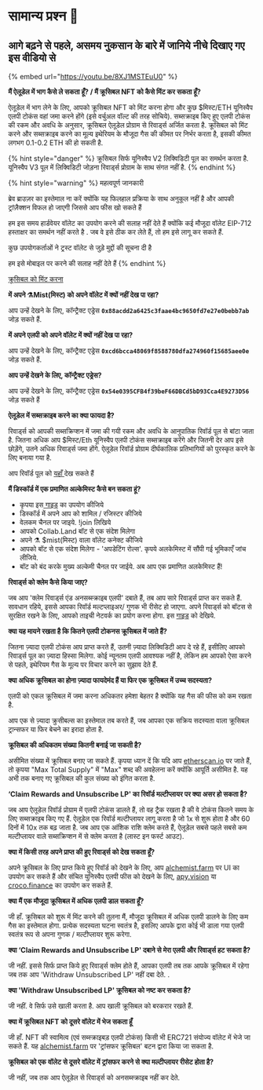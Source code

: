 # सामान्य प्रश्न 📖

## **आगे बढ़ने से पहले, असमय नुकसान के बारे में जानिये नीचे दिखाए गए इस वीडियो से**

{% embed url="https://youtu.be/8XJ1MSTEuU0" %}

**मैं ऐलूडेल में भाग कैसे ले सकता हूँ? / मैं क्रूसिबल NFT को कैसे मिंट कर सकता हूँ?**

ऐलूडेल में भाग लेने के लिए, आपको क्रूसिबल NFT को मिंट करना होगा और कुछ $मिस्ट/ETH यूनिस्वैप एलपी टोकंस वहां जमा करने होंगे \(इसे वर्चुअल वॉल्ट की तरह सोचिये\). सब्सक्राइब किए हुए एलपी टोकंस की रकम और अवधि के अनुसार, क्रूसिबल ऐलूडेल प्रोग्राम से रिवार्ड्स अर्जित करता है. क्रूसिबल को मिंट करने और सब्सक्राइब करने का मूल्य इथेरियम के मौजूदा गैस की कीमत पर निर्भर करता है, इसकी कीमत लगभग 0.1-0.2 ETH की हो सकती है.

{% hint style="danger" %}
‌क्रूसिबल सिर्फ यूनिस्वैप V2 लिक्विडिटी पूल का समर्थन करता है. यूनिस्वैप V3 पूल में लिक्विडिटी जोड़ना रिवार्ड्स प्रोग्राम के साथ संगत नहीं है.
{% endhint %}

{% hint style="warning" %}
महत्वपूर्ण जानकारी

ब्रेव ब्राउज़र का इस्तेमाल ना करें क्योंकि यह फिलहाल प्रक्रिया के साथ अनुकूल नहीं है और आपकी ट्रांज़ैक्शन विफल हो जाएगी जिससे आप फीस खो सकते हैं

हम इस समय हार्डवेयर वॉलेट का उपयोग करने की सलाह नहीं देते हैं क्योंकि कई मौजूदा वॉलेट EIP-712 हस्ताक्षर का समर्थन नहीं करते है . जब वे इसे ठीक कर लेते हैं, तो हम इसे लागू कर सकते हैं.

कुछ उपयोगकर्ताओं ने ट्रस्ट वॉलेट से जुड़े मुद्दों की सूचना दी है

हम इसे मोबाइल पर करने की सलाह नहीं देते हैं
{% endhint %}

[ क्रूसिबल को मिंट करना](guides-crucible.alchemist.wtf/)

**में अपने ⚗️Mist\(मिस्ट\) को अपने वॉलेट में क्यों नहीं देख पा रहा?**

आप उन्हें देखने के लिए, कॉन्ट्रैक्ट एड्रेस **`0x88acdd2a6425c3faae4bc9650fd7e27e0bebb7ab`** जोड़ सकते हैं.

**में अपने एलपी को अपने वॉलेट में क्यों नहीं देख पा रहा?**

आप उन्हें देखने के लिए, कॉन्ट्रैक्ट एड्रेस **`0xcd6bcca48069f8588780dfa274960f15685aee0e`** जोड़ सकते हैं.

**आप उन्हें देखने के लिए, कॉन्ट्रैक्ट एड्रेस?**

आप उन्हें देखने के लिए, कॉन्ट्रैक्ट एड्रेस **`0x54e0395CFB4f39beF66DBCd5bD93Cca4E9273D56`** जोड़ सकते हैं

**ऐलूडेल में सब्सक्राइब करने का क्या फायदा है?**

रिवार्ड्स को आपकी सब्सक्रिप्शन में जमा की गयी रकम और अवधि के आनुपातिक रिवॉर्ड पूल से बांटा जाता है. जितना अधिक आप $मिस्ट/Eth यूनिस्वैप एलपी टोकंस सब्सक्राइब करेंगे और जितनी देर आप इसे छोड़ेंगे, उतने अधिक रिवार्ड्स जमा होंगे. ऐलूडेल रिवॉर्ड प्रोग्राम दीर्घकालिक प्रतिभागियों को पुरस्कृत करने के लिए बनाया गया है.

आप रिवॉर्ड पूल को [यहाँ ](https://etherscan.io/address/0x04108d6e9a51bec5170f8fd953a156cf754ba541) देख सकते हैं

**मैं डिस्कॉर्ड में एक प्रमाणित अल्केमिस्ट कैसे बन सकता हूं?**

* कृपया इस[ गाइड](how-to-become-a-certified-alchemist-on-discord.md) का उपयोग कीजिये 
* डिस्कॉर्ड में अपने आप को शामिल / रजिस्टर कीजिये 
* वेलकम चैनल पर जाइये. !join लिखिये
* आपको Collab.Land बॉट से एक संदेश मिलेगा
* अपने ⚗️ $mist\(मिस्ट\) वाला वॉलेट कनेक्ट कीजिये 
* आपको बॉट से एक संदेश मिलेगा - 'अपडेटिंग रोल्स'.  कृपये अलकेमिस्ट में सौंपी गई भूमिकाएँ जांच लीजिये.
* बॉट को बंद करके मुख्य अल्केमी चैनल पर जाईये. अब आप एक प्रमाणित अलकेमिस्ट हैं!

**रिवार्ड्स को क्लेम कैसे किया जाए?**

जब आप 'क्लेम रिवार्ड्स एंड अनसब्स्क्राइब एलपी' दबाते हैं, तब आप सारे रिवार्ड्स प्राप्त कर सकते हैं. सावधान रहिये, इससे आपका रिवॉर्ड मल्टप्लाइअर/ गुणक भी रीसेट हो जाएगा. अपने रिवार्ड्स को बॉटस से सुरक्षित रखने के लिए, आपको ताइची नेटवर्क का प्रयोग करना होगा. इस [गाइड](guides-alchemist.farm/how-to-claim-rewards-and-unsubscribe-your-lp-from-the-aludel-using-the-taichi-network.md) को देखिये.

**क्या यह मायने रखता है कि कितने एलपी टोकनस क्रूसिबल में जाते हैं?**

जितना ज़्यादा एलपी टोकंस आप प्राप्त करते हैं, उतनी ज़्यादा लिक्विडिटी आप दे रहे हैं, इसीलिए आपको रिवार्ड्स पूल का ज़्यादा हिस्सा मिलेगा. कोई न्यूनतम एलपी आवश्यक नहीं है, लेकिन हम आपको ऐसा करने से पहले, इथेरियम गैस के मूल्य पर विचार करने का सुझाव देते हैं.

**क्या अधिक क्रूसिबल का होना ज़्यादा फायदेमंद हैं या फिर एक क्रूसिबल में उच्च सदस्यता?**

एलपी को एकल क्रूसिबल में जमा करना अधिकतर हमेशा बेहतर है क्योंकि यह गैस की फीस को कम रखता है.

आप एक से ज़्यादा क्रुसीबल्स का इस्तेमाल तब करते हैं, जब आपका एक सक्रिय सदस्यता वाला क्रूसिबल ट्रान्सफर या फिर बेचने का इरादा होता है.

**क्रूसिबल की अधिकतम संख्या कितनी बनाई जा सकती है?**

असीमित संख्या में क्रूसिबल बनाए जा सकते हैं. कृपया ध्यान दें कि यदि आप [etherscan.io](https://etherscan.io/token/0x54e0395cfb4f39bef66dbcd5bd93cca4e9273d56) पर जाते हैं, तो कृपया "Max Total Supply" में "Max" शब्द की अवहेलना करें क्योंकि आपूर्ति असीमित है. यह अभी तक बनाए गए क्रूसिबल की कुल संख्या को इंगित करता है.

**‘Claim Rewards and Unsubscribe LP' का रिवॉर्ड मल्टीप्लायर पर क्या असर हो सकता है?**

जब आप ऐलूडेल रिवॉर्ड प्रोग्राम में एलपी टोकंस डालते हैं, तो वह ट्रैक रखता है की वे टोकंस कितने समय के लिए सब्सक्राइब किए गए हैं. ऐलूडेल एक रिवॉर्ड मल्टीप्लायर लागू करता है जो 1x से शुरू होता है और 60 दिनों में 10x तक बढ़ जाता है. जब आप एक आंशिक राशि क्लेम करते हैं, ऐलूडेल सबसे पहले सबसे कम मल्टीप्लायर वाले सब्सक्रिप्शन में से क्लेम करता है \(लास्ट इन फर्स्ट आउट\).

**क्या में किसी तरह अपने प्राप्त की हुए रिवार्ड्स को देख सकता हूँ?**

अपने क्रूसिबल के लिए प्राप्त किये हुए रिवॉर्ड को देखने के लिए, आप [alchemist.farm](https://alchemist.farm) पर UI का उपयोग कर सकते हैं और संचित युनिस्वैप एलपी फीस को देखने के लिए, [apy.vision](https://apy.vision/) या [croco.finance](https://croco.finance/) का उपयोग कर सकते हैं.

**क्या मैं एक मौजूदा क्रूसिबल में अधिक एलपी डाल सकता हूँ?**

जी हाँ. क्रूसिबल को शुरू में मिंट करने की तुलना मैं, मौजूदा क्रूसिबल में अधिक एलपी डालने के लिए कम गैस का इस्तेमाल होगा. प्रत्येक सदस्यता घटना स्वतंत्र है, इसलिए आपके द्वारा कोई भी डाला गया एलपी स्वतंत्र रूप से अपना गुणक / मल्टीप्लायर शुरू करेगा.

**क्या ‘Claim Rewards and Unsubscribe LP' दबाने से मेरा एलपी और रिवार्ड्स हट सकता है?**

जी नहीं. इससे सिर्फ प्राप्त किये हुए रिवार्ड्स क्लेम होते हैं, आपका एलपी तब तक आपके क्रूसिबल में रहेगा जब तक आप 'Withdraw Unsubscribed LP' नहीं दबा देते. .

**क्या 'Withdraw Unsubscribed LP' क्रूसिबल को नष्ट कर सकता है?**

जी नहीं. वे सिर्फ उसे खाली करता है. आप खाली क्रूसिबल को बरकरार रखते हैं.

**क्या में क्रूसिबल NFT को दूसरे वॉलेट में भेज सकता हूँ**

जी हाँ. NFT की स्वामित्व \(एवं सब्स्क्राइबड़ एलपी टोकंस\) किसी भी ERC721 संयोज्य वॉलेट में भेजे जा सकते हैं. यह [alchemist.farm](https://alchemist.farm/) पर 'ट्रांसफर क्रूसिबल' बटन द्वारा किया जा सकता है.

**क्रूसिबल को एक वॉलेट से दूसरे वॉलेट में ट्रांसफर करने से क्या मल्टीप्लायर रीसेट होता है?**

जी नहीं, जब तक आप ऐलूडेल से रिवार्ड्स को अनसब्स्क्राइब नहीं कर देते.

